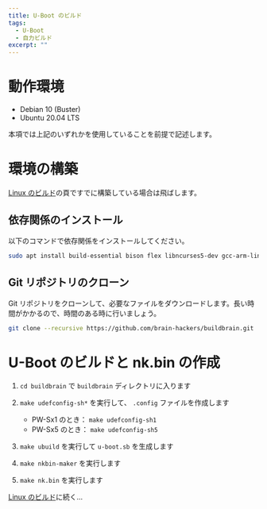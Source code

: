 ```yaml
---
title: U-Boot のビルド
tags:
  - U-Boot
  - 自力ビルド
excerpt: ""
---
```



# 動作環境

- Debian 10 (Buster)
- Ubuntu 20.04 LTS

本項では上記のいずれかを使用していることを前提で記述します。


# 環境の構築

[Linux のビルド](/linux/linux-build/)の頁ですでに構築している場合は飛ばします。


## 依存関係のインストール

以下のコマンドで依存関係をインストールしてください。

```sh
sudo apt install build-essential bison flex libncurses5-dev gcc-arm-linux-gnueabi debootstrap qemu-user-static
```


## Git リポジトリのクローン

Git リポジトリをクローンして、必要なファイルをダウンロードします。長い時間がかかるので、時間のある時に行いましょう。

```sh
git clone --recursive https://github.com/brain-hackers/buildbrain.git
```


# U-Boot のビルドと nk.bin の作成

1. `cd buildbrain` で `buildbrain` ディレクトリに入ります

2. `make udefconfig-sh*` を実行して、 `.config` ファイルを作成します

    - PW-Sx1 のとき： `make udefconfig-sh1`
    - PW-Sx5 のとき： `make udefconfig-sh5`

3. `make ubuild` を実行して `u-boot.sb` を生成します

4. `make nkbin-maker` を実行します

5. `make nk.bin` を実行します


[Linux のビルド](/build/linux/)に続く…
